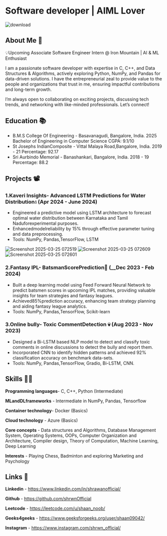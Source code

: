 # Software developer | AIML Lover 
![download](https://github.com/user-attachments/assets/4c1be8d0-cd7d-450f-9aa4-6d0b10d1103a)


## About Me 🤝
💡Upcoming Associate Software Engineer Intern @ Iron Mountain | AI & ML Enthusiast

I am a passionate software developer with expertise in C, C++, and Data Structures & Algorithms, actively exploring Python, NumPy, and Pandas for data-driven solutions. I have the entrepreneurial zeal to provide value to the people and organizations that trust in me, ensuring impactful contributions and long-term growth.

I’m always open to collaborating on exciting projects, discussing tech trends, and networking with like-minded professionals. Let’s connect!

## Education 📚
- B.M.S College Of Engineering - Basavanagudi, Bangalore, India.                 2025
     Bachelor of Engineering in Computer Science CGPA: 9.1/10
- St Josephs IndianComposite - Vittal Malaya Road,Bangalore, India.         2019 - 21
     Percentage: 92.17
- Sri Aurbindo Memorial - Banashankari, Bangalore, India.                   2018 - 19
     Percentage: 88.2
 
## Projects 📽️
### 1.Kaveri Insights- Advanced LSTM Predictions for Water Distribution💧  (__Apr 2024 - June 2024__)
 - Engineered a predictive model using LSTM architecture to forecast optimal water distribution between Karnataka and Tamil
   Naduforexperimental purposes.
 - Enhancedmodelreliability by 15% through effective parameter tuning and data preprocessing.
 - Tools: NumPy, Pandas,TensorFlow, LSTM
   
![Screenshot 2025-03-25 072519](https://github.com/user-attachments/assets/eeab4e3d-db9d-4222-a5b4-31d73503e2b8)
![Screenshot 2025-03-25 072609](https://github.com/user-attachments/assets/8fbfd1a8-ca82-4d99-9a23-05e3f767bb27)
![Screenshot 2025-03-25 072601](https://github.com/user-attachments/assets/aa59cc64-f989-4358-9e28-c1e1f0226a42)


###  2.Fantasy IPL- BatsmanScorePrediction🏏  (__Dec 2023 - Feb 2024)
 - Built a deep learning model using Feed Forward Neural Network to predict batsmen scores in upcoming IPL matches,
 providing valuable insights for team strategies and fantasy leagues.
 - Achieved85%prediction accuracy, enhancing team strategy planning and aiding fantasy league analytics.
 - Tools: NumPy, Pandas,TensorFlow, Scikit-learn
   
### 3.Online bully- Toxic CommentDetection 💀  (__Aug 2023 - Nov 2023__)
  - Designed a Bi-LSTM based NLP model to detect and classify toxic comments in online discussions to detect the bully and
    report them.
  - Incorporated CNN to identify hidden patterns and achieved 92% classification accuracy on benchmark data-sets.
  - Tools: NumPy, Pandas,TensorFlow, Gradio, Bi-LSTM, CNN.

## Skills 🧑‍💻
**Programming languages**-  C, C++, Python (Intermediate)

**MLandDLframeworks** -      Intermediate in NumPy, Pandas, Tensorflow

**Container technology**-   Docker (Basics)

**Cloud technology** -      Azure (Basics)

**Core concepts** -         Data structures and Algorithms, Database Management System, Operating Systems, OOPs,
                            Computer Organization and Architecture, Compiler design, Theory of Computation, Machine
                            Learning, Deep Learning
                        
**Interests** -             Playing Chess, Badminton and exploring Marketing and Psychology

## Links 🔗

**Linkedin** -    https://www.linkedin.com/in/shrawanofficial/

**Github** -      https://github.com/shrwnOfficial

**Leetcode** -    https://leetcode.com/u/shaan_noob/

**Geeks4geeks** - https://www.geeksforgeeks.org/user/shaan09042/

**Instagram** -   https://www.instagram.com/shrwn_official/

